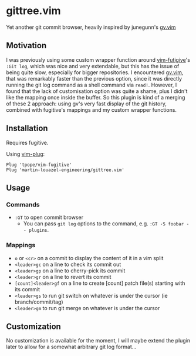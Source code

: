 gittree.vim
======

Yet another git commit browser, heavily inspired by junegunn's [gv.vim](https://github.com/junegunn/gv.vim)

Motivation
------------

I was previously using some custom wrapper function around [vim-futigive](https://github.com/tpope/vim-fugitive)'s `:Git log`, which was nice and very extendable, but this has the issue of being quite slow, especially for bigger repositories.
I encountered [gv.vim](https://github.com/junegunn/gv.vim), that was remarkably faster than the previous option, since it was directly running the git log command as a shell command via `read!`. However, I found that the lack of customisation option was quite a shame, plus I didn't like the mapping once inside the buffer.
So this plugin is kind of a merging of these 2 approach: using gv's very fast display of the git history, combined with fugitive's mappings and my custom wrapper functions.

Installation
------------

Requires fugitive.

Using [vim-plug](https://github.com/junegunn/vim-plug):

```vim
Plug 'tpope/vim-fugitive'
Plug 'martin-louazel-engineering/gittree.vim'
```

Usage
-----

### Commands

- `:GT` to open commit browser
    - You can pass `git log` options to the command, e.g. `:GT -S foobar -- plugins`.

### Mappings

- `o` or `<cr>` on a commit to display the content of it in a vim split
- `<leader>gc` on a line to check its commit out
- `<leader>gp` on a line to cherry-pick its commit
- `<leader>gr` on a line to revert its commit
- `[count]<leader>gf` on a line to create [count] patch file(s) starting with its commit
- `<leader>gs` to run git switch on whatever is under the cursor (ie branch/commit/tag)
- `<leader>gm` to run git merge on whatever is under the cursor

Customization
-------------

No customization is available for the moment, I will maybe extend the plugin later to allow for a somewhat arbitrary git log format...
